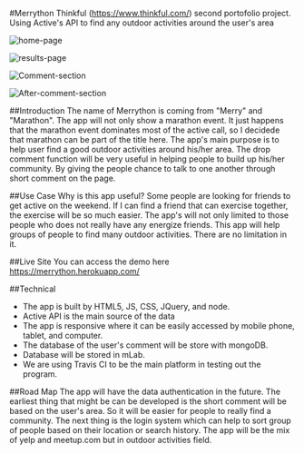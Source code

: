 #Merrython
Thinkful (https://www.thinkful.com/) second portofolio project. Using Active's API to find any outdoor activities around the user's area

![home-page](https://andreasadinata.github.io/merrython/public/screenshot/Homepage.png)

![results-page](https://andreasadinata.github.io/merrython/public/screenshot/Active-call-result.png)

![Comment-section](https://andreasadinata.github.io/merrython/public/screenshot/Drop-comment-section.png)

![After-comment-section](https://andreasadinata.github.io/merrython/public/screenshot/Thank-you-and-comment-list.png)

##Introduction
The name of Merrython is coming from "Merry" and "Marathon". The app will not only show a marathon event.
It just happens that the marathon event dominates most of the active call, so I decidede that marathon can be part of the title here.
The app's main purpose is to help user find a good outdoor activities around his/her area.
The drop comment function will be very useful in helping people to build up his/her community.
By giving the people chance to talk to one another through short comment on the page.

##Use Case
Why is this app useful? Some people are looking for friends to get active on the weekend.
If I can find a friend that can exercise together, the exercise will be so much easier.
The app's will not only limited to those people who does not really have any energize friends.
This app will help groups of people to find many outdoor activities. There are no limitation in it.

##Live Site
You can access the demo here https://merrython.herokuapp.com/

##Technical
* The app is built by HTML5, JS, CSS, JQuery, and node.
* Active API is the main source of the data
* The app is responsive where it can be easily accessed by mobile phone, tablet, and computer.
* The database of the user's comment will be store with mongoDB.
* Database will be stored in mLab.
* We are using Travis CI to be the main platform in testing out the program.

##Road Map
The app will have the data authentication in the future.
The earliest thing that might be can be developed is the short comment will be based on the user's area.
So it will be easier for people to really find a community.
The next thing is the login system which can help to sort group of people based on their location or search history.
The app will be the mix of yelp and meetup.com but in outdoor activities field.
